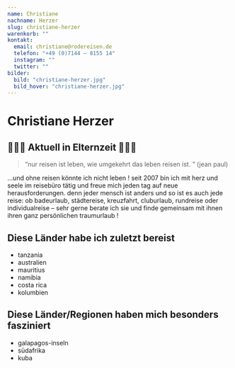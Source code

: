 ```yaml
---
name: Christiane
nachname: Herzer
slug: christiane-herzer
warenkorb: ""
kontakt:
  email: christiane@rodereisen.de
  telefon: "+49 (0)7144 – 8155 14"
  instagram: ""
  twitter: ""
bilder:
  bild: "christiane-herzer.jpg"
  bild_hover: "christiane-herzer.jpg"
---
```


# Christiane Herzer

## 👶👶👶 Aktuell in Elternzeit 👶👶👶

> “nur reisen ist leben, wie umgekehrt das leben reisen ist. ” (jean paul)

…und ohne reisen könnte ich nicht leben ! seit 2007 bin ich mit herz und seele im reisebüro tätig und freue mich jeden tag auf neue herausforderungen. denn jeder mensch ist anders und so ist es auch jede reise: ob badeurlaub, städtereise, kreuzfahrt, cluburlaub, rundreise oder individualreise – sehr gerne berate ich sie und finde gemeinsam mit ihnen ihren ganz persönlichen traumurlaub !

## Diese Länder habe ich zuletzt bereist

- tanzania
- australien
- mauritius
- namibia
- costa rica
- kolumbien

## Diese Länder/Regionen haben mich besonders fasziniert

- galapagos-inseln
- südafrika
- kuba
